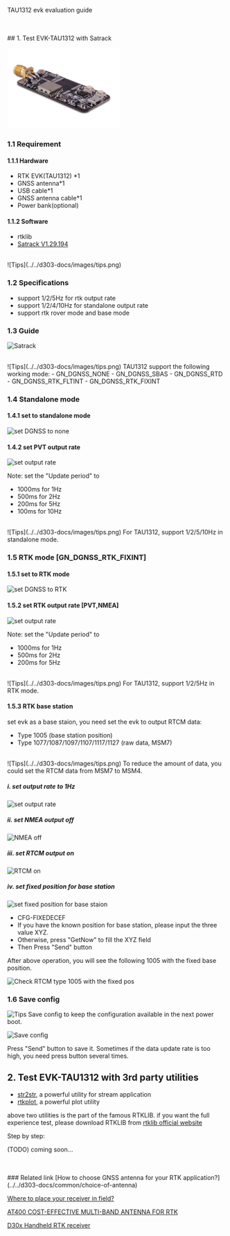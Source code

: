 <span class="markdown-body-normal-header">TAU1312 evk evaluation guide
</span>
<br>

<br>
<br>
## 1. Test EVK-TAU1312 with Satrack


![evk-tau1312](../images/mini-evk-2.jpg)

### 1.1 Requirement

#### 1.1.1 Hardware
* RTK EVK(TAU1312) *1
* GNSS antenna*1
* USB cable*1
* GNSS antenna cable*1
* Power bank(optional)

#### 1.1.2 Software
* rtklib 
* [Satrack V1.29.194](../files/Satrack_client_V1.29.194.rar) 


<br>
![Tips](../../d303-docs/images/tips.png)


<br>

### 1.2 Specifications
- support 1/2/5Hz for rtk output rate
- support 1/2/4/10Hz for standalone output rate
- support rtk rover mode and base mode

### 1.3 Guide
![Satrack](../images/tau1312-evk/main.png)


<br>
![Tips](../../d303-docs/images/tips.png)
TAU1312 support the following working mode:
- GN_DGNSS_NONE
- GN_DGNSS_SBAS
- GN_DGNSS_RTD
- GN_DGNSS_RTK_FLTINT
- GN_DGNSS_RTK_FIXINT


### 1.4 Standalone mode

#### 1.4.1 set to standalone mode

![set DGNSS to none](../images/tau1312-evk-cfg-dgnss.png)

#### 1.4.2 set PVT output rate
![set output rate](../images/tau1312-evk/set-output-rate.png)


Note: set the "Update period" to
- 1000ms for 1Hz
- 500ms  for 2Hz
- 200ms  for 5Hz
- 100ms  for 10Hz

<br>
![Tips](../../d303-docs/images/tips.png)
For TAU1312, support 1/2/5/10Hz in standalone mode.

### 1.5 RTK mode [GN_DGNSS_RTK_FIXINT]

#### 1.5.1 set to RTK mode


![set DGNSS to RTK](../images/tau1312-evk/set-dgnss-mode-rtk.png)

#### 1.5.2 set RTK output rate [PVT,NMEA]

![set output rate](../images/tau1312-evk/set-output-rate.png)


Note: set the "Update period" to
- 1000ms for 1Hz
- 500ms  for 2Hz
- 200ms  for 5Hz

<br>
![Tips](../../d303-docs/images/tips.png)
For TAU1312, support 1/2/5Hz in RTK mode.

#### 1.5.3 RTK base station
set evk as a base staion, you need set the evk to output RTCM data:
- Type 1005 (base station position)
- Type 1077/1087/1097/1107/1117/1127 (raw data, MSM7)

<br>
![Tips](../../d303-docs/images/tips.png)
To reduce the amount of data, you could set the RTCM data from MSM7 to MSM4.

##### i. set output rate to 1Hz
![set output rate](../images/tau1312-evk/set-output-rate.png)

##### ii. set NMEA output off
![NMEA off](../images/tau1312-evk/nmea-off.png)


##### iii. set RTCM output on
![RTCM on](../images/tau1312-evk/set-base-rtcm-output.png)

##### iv. set fixed position for base station
![set fixed position for base staion](../images/tau1312-evk/set-base-fixed-pos.png)
- CFG-FIXEDECEF
- If you have the known position for base station, please input the three value XYZ. 
- Otherwise, press "GetNow" to fill the XYZ field
- Then Press "Send" button

After above operation, you will see the following 1005 with the fixed base position.

![Check RTCM type 1005 with the fixed pos](../images/tau1312-evk/set-rtcm-1005-fixed-pos.png)

### 1.6 Save config

![Tips](../../d303-docs/images/tips.png)
Save config to keep the configuration available in the next power boot.

![Save config](../images/tau1312-evk/save-config.png)

Press "Send" button to save it.
Sometimes if the data update rate is too high, you need press button several times.


## 2. Test EVK-TAU1312 with 3rd party utilities

- [str2str](../files/strsvr.zip), a powerful utility for stream application
- [rtkplot](../files/rtkplot.zip), a powerful plot utility

above two utilities is the part of the famous RTKLIB.
if you want the full experience test, please download RTKLIB from [rtklib official website](https://www.rtklib.com)

Step by step:

(TODO) coming soon...


<br>
<br>
### Related link  
 [How to choose GNSS antenna for your RTK application?](../../d303-docs/common/choice-of-antenna) 


 [Where to place your receiver in field?](../../d303-docs/common/about-rtk/#where-to-place-your-rtk-receiver) 


 [AT400 COST-EFFECTIVE MULTI-BAND ANTENNA FOR RTK](https://www.datagnss.com/products/at400-multi-band-antenna-for-rtk) 


 [D30x Handheld RTK receiver](../../d303-docs/)



